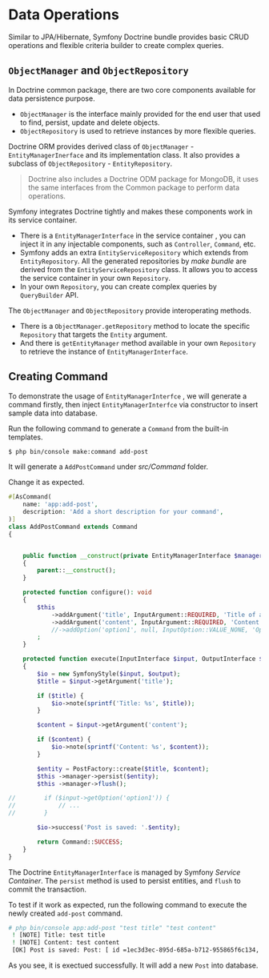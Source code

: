 # Data Operations

Similar to JPA/Hibernate, Symfony Doctrine bundle provides basic CRUD operations  and flexible criteria builder to create complex queries.

## `ObjectManager` and `ObjectRepository` 

In Doctrine common package, there are two core components available for data persistence purpose.

* `ObjectManager` is the interface mainly provided for the end user that used  to find, persist, update and delete objects.
* `ObjectRepository` is used to retrieve instances by more flexible queries. 

Doctrine ORM provides derived class of `ObjectManager` - `EntityManagerInerface` and its implementation class. It also provides a subclass of `ObjectRepository` -  `EntityRepository`.

> Doctrine also includes a Doctrine ODM package for MongoDB, it uses the same interfaces from the Common package to perform data operations.

Symfony integrates Doctrine tightly  and makes these components work in its service container.

* There is a `EntityManagerInterface`  in the service container , you can inject it in any injectable components, such as `Controller`, `Command`, etc.
* Symfony adds an extra `EntityServiceRepository` which extends from `EntityRepository`.  All the generated repositories by *make bundle* are derived from the `EntityServiceRepository` class. It allows you to access the service container in your own `Repository`.
* In your own `Repository`, you can create complex queries by `QueryBuilder` API.

The `ObjectManager` and `ObjectRepository` provide interoperating methods. 

* There is a `ObjectManager.getRepository` method to locate the specific `Repository` that targets the `Entity` argument.
* And there is `getEntityManager` method available in your own `Repository`  to retrieve the instance of `EntityManagerInterface`.


## Creating Command

To demonstrate the usage of `EntityManagerInterfce` ,  we will generate a command firstly, then  inject `EntityManagerInterfce` via constructor to insert sample data into database. 

Run the following command to generate a `Command` from the built-in templates.

```bash
$ php bin/console make:command add-post
```

It will generate a `AddPostCommand` under *src/Command* folder. 

Change it as expected.

```php
#[AsCommand(
    name: 'app:add-post',
    description: 'Add a short description for your command',
)]
class AddPostCommand extends Command
{


    public function __construct(private EntityManagerInterface $manager)
    {
        parent::__construct();
    }

    protected function configure(): void
    {
        $this
            ->addArgument('title', InputArgument::REQUIRED, 'Title of a post')
            ->addArgument('content', InputArgument::REQUIRED, 'Content of a post')
            //->addOption('option1', null, InputOption::VALUE_NONE, 'Option description')
        ;
    }

    protected function execute(InputInterface $input, OutputInterface $output): int
    {
        $io = new SymfonyStyle($input, $output);
        $title = $input->getArgument('title');

        if ($title) {
            $io->note(sprintf('Title: %s', $title));
        }

        $content = $input->getArgument('content');

        if ($content) {
            $io->note(sprintf('Content: %s', $content));
        }

        $entity = PostFactory::create($title, $content);
        $this ->manager->persist($entity);
        $this ->manager->flush();

//        if ($input->getOption('option1')) {
//            // ...
//        }

        $io->success('Post is saved: '.$entity);

        return Command::SUCCESS;
    }
}
```

The Doctrine  `EntityManagerInterface` is managed by Symfony *Service Container*. The `persist` method is used to persist entities, and `flush` to commit the transaction.

To test if it work as expected, run the following command to execute the newly created `add-post` command.

```bash
# php bin/console app:add-post "test title" "test content"
 ! [NOTE] Title: test title                                               
 ! [NOTE] Content: test content                                                             
 [OK] Post is saved: Post: [ id =1ec3d3ec-895d-685a-b712-955865f6c134, title=test title, content=test content, createdAt=1636010040, blishedAt=] 
```
As you see, it is exectued successfully. It will add a new `Post` into database. 

